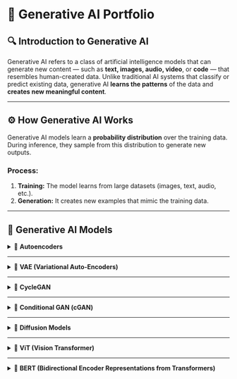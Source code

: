 # 🌟 Generative AI Portfolio

## 🔍 Introduction to Generative AI

Generative AI refers to a class of artificial intelligence models that can generate new content — such as **text, images, audio, video**, or **code** — that resembles human-created data. Unlike traditional AI systems that classify or predict existing data, generative AI **learns the patterns** of the data and **creates new meaningful content**.

---

## ⚙️ How Generative AI Works

Generative AI models learn a **probability distribution** over the training data. During inference, they sample from this distribution to generate new outputs.

### Process:

1. **Training:** The model learns from large datasets (images, text, audio, etc.).
2. **Generation:** It creates new examples that mimic the training data.

---

## 🧠 Generative AI Models

<details>
<summary>🔹 <strong>Autoencoders</strong></summary>

Designed and implemented a fully connected autoencoder neural network for unsupervised feature learning, with a focus on image compression and reconstruction. The model was trained on the Fashion MNIST dataset, enabling it to learn compact, lower-dimensional representations of grayscale fashion images. These compressed representations were then used to accurately reconstruct the original inputs, demonstrating the model’s ability to retain essential visual features while reducing dimensionality.

Architecture :
1. Input Dimension: 784 (28×28 grayscale image flattened)
2. Encoder:
    Dense Layer 1: 512 neurons with ReLU activation
    Dense Layer 2: 32 neurons (bottleneck layer)
3. Latent Space:
    32-dimensional compressed representation capturing the essential features of the input image .
4. Decoder:
   Dense Layer 1: 512 neurons with ReLU activation
   Output Layer: 784 neurons with Sigmoid activation (reshaped to 28×28)
   Loss Function: Mean Squared Error (MSE)
5. Optimizer: Adam

![Autoencoder Output](autoencoder.jpeg)

Functional Flow :
1 . Input: Grayscale fashion image (e.g., handbag) is provided as input to the encoder.
2 . Encoding: The encoder compresses the input from 784 to 32 dimensions, capturing key visual features.
3 .  Decoding: The decoder reconstructs the original image from this compressed representation.
4 . Output: A reconstructed version of the original image is generated, maintaining visual similarity while discarding redundant information.

Key Benefits and Applications  :
1. Dimensionality Reduction: Compresses high-dimensional input images into a compact latent space.
2. Feature Learning: Learns meaningful, low-dimensional representations without supervision.
3. Denoising Capability: Robust against noise, enabling cleaner reconstructions.
4. Efficient Storage & Transmission: Reduced data size makes it suitable for memory-constrained systems.
5. Foundation for Generative Models: Can be extended into advanced models such as Variational Autoencoders (VAEs).


**Output Example:**  
![Autoencoder Output](autoencoder_output.png)

🔗 [Open my Google Colab notebook](https://colab.research.google.com/drive/1VctKToXz5HnEq3hgnZk5fyVwTOx2_AJ8)


</details>

---

<details>
<summary>🔹 <strong>VAE (Variational Auto-Encoders)</strong></summary>
A Variational Autoencoder (VAE) is a type of neural network that not only compresses data like a regular autoencoder but also learns a probabilistic latent space, allowing it to generate new data that looks like the training data (e.g., new handwritten digits).

Architecture :
1. Encoder: Converts the input (e.g., an image) into a compressed representation, but instead of a single point, it outputs a distribution (mean and variance).
2. Latent Sampling: Samples a point from this distribution using a special trick to allow training.
3. Decoder: Reconstructs the input from this sampled point.
4. Loss Function: Encourages the reconstruction to be accurate and the latent space to be well-structured.

![vae_bd](https://github.com/user-attachments/assets/a4b2c347-1fb0-4822-a96c-6718deb5d3b6)


**Output Example:**  
![vae_op](https://github.com/user-attachments/assets/5ff71441-0162-4f35-80d0-4602ca1a56b2)

🔗 [Open my Google Colab notebook](https://colab.research.google.com/drive/1vYlGMwf08j50uokxhn2C31NA5_RWlNM1)

</details>

---

<details>
<summary>🔹 <strong>CycleGAN</strong></summary>

CycleGAN is a type of GAN (Generative Adversarial Network) designed for image-to-image translation without paired data. It can learn to translate an image from one domain (e.g., horses) to another (e.g., zebras) and vice versa, without needing exact image pairs for training.

Architecture :
1. Start (Input Image) :
The model begins with an image from Domain A (e.g., a horse).

2. Generator A→B :
Transforms the horse image into an image that looks like it belongs to Domain B (e.g., a zebra). This is the Generated Image.

3. Discriminator B :
Receives both real zebra images (from actual data) and generated zebra images.
Tries to distinguish between real and fake.
Outputs True (real) or False (fake).

4. Cycle Consistency :
The generated zebra image is fed into another generator B→A, which tries to reconstruct the original horse image.
This ensures that translations are meaningful and reversible.

5. Discriminator A :
Similarly, it distinguishes between real horse images and generated ones.

![cycleganbd](https://github.com/user-attachments/assets/792f6b11-2548-4b00-a094-fd55fd1a8d15)

Advantages of CycleGAN :
1. Unpaired Data: No need for aligned image pairs (huge benefit for real-world data).
2. Bi-directional Translation: Learns both domain transformations (e.g., horse ↔ zebra).
3. Preserves Structure: Maintains content while changing style or domain.
4. Wide Applications:

    Style transfer (e.g., photo → painting)
    Object transfiguration (e.g., horse ↔ zebra)
    Medical image translation
    Season or weather change in images

**Output Example:**  
![cycleganop](https://github.com/user-attachments/assets/a39f4e68-8ad5-4584-9903-75e765699c2e)
🔗 [Open my Google Colab notebook](https://colab.research.google.com/gist/sgshrigouri/a86b0ab07c0f0d6b2eb2718406355864/cyclegan.ipynb)

</details>

---

<details>
<summary>🔹 <strong>Conditional GAN (cGAN)</strong></summary>

A Conditional GAN (cGAN) is an extension of the standard Generative Adversarial Network (GAN), where both the generator and discriminator receive additional information (often called condition or label, denoted by y) alongside their inputs.

In a basic GAN, the generator creates images from random noise z, and the discriminator learns to distinguish real from fake images. In cGAN, both models are conditioned on labels (e.g., digit class in MNIST). This allows targeted generation—you can generate specific digits like "3", "7", etc., by conditioning the model with label y.
![cganbd](https://github.com/user-attachments/assets/3f28f289-8af5-4118-b6bc-6970c01441e6)


 Architecture of Conditional GAN :
 1. Inputs: Random noise vector (z) — serves as input for the generator.
Condition label (y) — categorical info like class (e.g., 0–9 in MNIST).

3. Generator:
Takes both z and y (concatenated or embedded).
Generates a fake image conditioned on label y.

4. Discriminator:
Takes both an image (real or fake) and label y.
Learns to distinguish whether the image-label pair is:
a real image with true label (real),
or a fake/generated image with label (fake).

5. Flow:
   1. Real data and generated data are both passed to the discriminator along with the label.
   2. Discriminator tries to output:
"Real" for real image + label,
"Fake" for generated image + label.
   3. Generator learns to fool the discriminator into thinking its output is real and matches the label.

✅ Advantages of Conditional GANs:
1. Controlled Generation:
You can generate specific classes (e.g., only "7s") rather than random outputs.

3. More Data-Efficient:
Conditioning provides strong prior knowledge, reducing the space the model needs to learn.

4. Better Image Quality:
Label information helps the generator produce more realistic, class-specific details.

5. Useful for Multi-class Scenarios:
Applications like text-to-image, image-to-image translation, attribute-based generation, etc.

6. Improved Training Stability:
Adding labels provides structure to training, which can improve convergence.

🧠 Applications of cGANs:
1. Handwritten digit generation (like MNIST).

2. Image colorization (conditioned on grayscale).

3. Super-resolution (conditioned on low-res input).

4. Fashion and face synthesis with specific features.

5.Text-to-image generation (label = text embedding).

**Output Example:**  
![conditiongan_e1](https://github.com/user-attachments/assets/500d00ea-7932-4957-b5c1-64a716a9955b)
 ![conditiongane2](https://github.com/user-attachments/assets/6b8c4439-55e1-42dc-8010-5fa17ff956e8)


🔗[Open my Google Colab notebook](https://colab.research.google.com/drive/1r7JwhvIwMTWehDEFZK7fC1y7QUSJIRyB#scrollTo=L8CXgejbh13n)

</details>

---

<details>
<summary>🔹 <strong>Diffusion Models</strong></summary>

A diffusion model is a generative model that learns to create data by reversing a gradual noising process.
During training, it adds noise to data over many steps (forward process) to learn the degradation pattern.
In generation, it starts from random noise and denoises it step-by-step to produce realistic samples.
Diffusion models are known for their stability, high-quality outputs, and flexibility across data types.


The forward process is a Markov process that gradually adds Gaussian noise to training data over a series of TT timesteps, transforming structured data into pure noise.

![diffusion_model](diffusion model.jpeg)



Purpose
The forward process simulates a noise corruption trajectory, which the model learns to reverse during training. It provides a structured way to model complex data distributions through gradual degradation.

![diffusion_model](diffusion_model_1.png)



Key Advantages
Stable Training
Optimized with a simple loss (e.g., noise prediction), avoiding adversarial instability.
Theoretical Soundness
Based on probabilistic principles with a tractable and interpretable likelihood.
High-Quality Samples
Enables generation of photorealistic, diverse outputs across modalities.
No Mode Collapse
Captures full data diversity, unlike GANs.
Versatility
Adaptable to tasks like inpainting, super-resolution, and conditional generation.

![diffusion_model](diffusionimage.png)

**Output Example:**  
![Diffusion Output](noise2.png)

🔗 [Open my Google Colab notebook](https://colab.research.google.com/drive/1An-eHvPoHJNW9nqR2YodlKB-I3Z56toD#scrollTo=YDNH6xsx0tZr)

</details>

---

<details>
<summary>🔹 <strong>ViT (Vision Transformer)</strong></summary>

A Vision Transformer (ViT) is a deep learning model that applies the transformer architecture, originally designed for NLP, to image data. Instead of using convolutional layers like CNNs, ViT treats images as sequences of patches, just like words in a sentence.

Architecture of Vision Transformer (ViT) :
1. Image Preprocessing
    Input image (e.g., 224×224×3) is split into fixed-size patches (e.g., 16×16).
    Each patch is flattened and linearly embedded into a vector (e.g., 768-d).
    A [CLS] token (like in BERT) is prepended for classification.
    Positional Encodings are added to retain spatial information.
![vit1](https://github.com/user-attachments/assets/7f7056fe-69ac-4e7e-9279-259724ee4bff)
2. Transformer Encoder Blocks :
  Each block consists of:
   Layer Normalization
   Multi-Head Self-Attention (as shown in your image)
   Feed Forward Network (FFN)
   Residual Connections

3. Classification Head :
Output corresponding to the [CLS] token is passed through a linear layer for final prediction.

![vit2](https://github.com/user-attachments/assets/bdc1a545-1425-4343-b8f3-2b13fc5c2812)

Advantages of Vision Transformers Over CNNs :
1. Global Understanding: ViTs capture long-range dependencies from the start using self-attention, unlike CNNs which focus locally in early layers.
2. Scalable Efficiency: They scale better with data and model size, often outperforming CNNs when pretrained on large datasets.
3. Interpretability: Attention maps make ViTs more transparent, clearly showing which image regions influence predictions.
4. Architectural Flexibility: ViTs adapt easily to diverse tasks without needing specialized design changes.
5. Unified Modeling: Their compatibility with NLP makes ViTs ideal for multimodal models (e.g., image + text).
**Output Example:**  
![vitop](https://github.com/user-attachments/assets/bd57440d-381e-4cf5-94b9-fba757761fb5)

🔗  [Open my Google Colab notebook](https://colab.research.google.com/drive/19KwE1jz9rPKfb_3Li0TnzCyNFg6Co_mR#scrollTo=_gUMk1N4W78C)
</details>

---

<details>
<summary>🔹 <strong>BERT (Bidirectional Encoder Representations from Transformers)</strong></summary>

BERT is a deep learning model developed by Google AI in 2018 designed for Natural Language Understanding (NLU) tasks. It is based entirely on the Transformer architecture, specifically leveraging the encoder part.

What distinguishes BERT is its bidirectional context understanding, allowing it to grasp the meaning of words based on both their left and right context, unlike traditional unidirectional models.

 Architecture of BERT
1. Base Configuration
BERT comes in two standard configurations:
BERT-Base: 12 Transformer encoder layers, 768 hidden units, 12 attention heads (110M parameters).
BERT-Large: 24 Transformer encoder layers, 1024 hidden units, 16 attention heads (340M parameters).

2. Components
Input Embeddings:
Token Embeddings: Represent individual subwords or tokens.
Segment Embeddings: Distinguish between sentence A and B in pair tasks.
Position Embeddings: Encode positional information of tokens.
Encoder Stack:
Multiple layers of multi-head self-attention and feed-forward networks.


🔗  [Open my Google Colab notebook](https://colab.research.google.com/drive/1gkmTkvHYe8e8vYcaROq2OcGmn4Z2pV-P)

</details>






